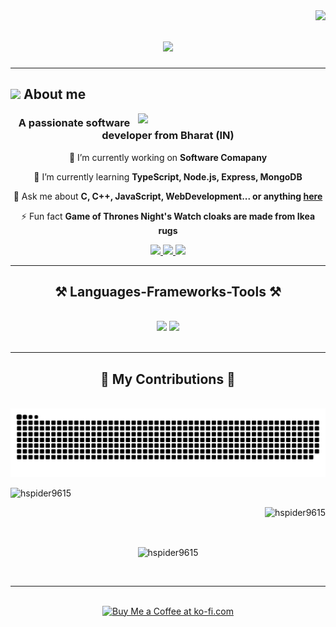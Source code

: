 <img align="right" src="https://visitor-badge.laobi.icu/badge?page_id=hspider9615.hspider9615" />

<h1 align="center">
    <img src="https://readme-typing-svg.herokuapp.com/?font=Righteous&size=35&center=true&vCenter=true&width=500&height=70&duration=4000&lines=Hi+There!+👋;+I'm+Codex+Spider!;" />
</h1>
<hr/>

<p>
<h2 id="-about-me"><picture><img src="https://github.com/7oSkaaa/7oSkaaa/blob/main/Images/about_me.gif?raw=true" width="25px"></picture> About me</h2>
<p><picture> <img align="right" src="https://github.com/7oSkaaa/7oSkaaa/blob/main/Images/Right_Side.gif?raw=true" width="300px"></picture></p>
</p>

<h3 align="center">A passionate software developer from Bharat (IN)</h3>

<div align="center">
 
 🔭 I’m currently working on **Software Comapany**
 
 🌱 I’m currently learning **TypeScript, Node.js, Express, MongoDB**

💬 Ask me about **C, C++, JavaScript, WebDevelopment... or anything [here](https://github.com/hspider9615/hspider9615/issues)**

⚡ Fun fact **Game of Thrones Night's Watch cloaks are made from Ikea rugs**

  <a href="mailto:hspider9615@gmail.com">
    <img src="https://img.shields.io/badge/Gmail-333333?style=for-the-badge&logo=gmail&logoColor=red" />
  </a>
  <a href="https://linkedin.com/in/hetgadara" target="_blank">
    <img src="https://img.shields.io/badge/LinkedIn-0077B5?style=for-the-badge&logo=linkedin&logoColor=white" target="_blank" />
  </a>
  <a href="https://hspider9615.github.io" target="_blank">
     <img src="https://img.shields.io/badge/Portfolio-FF5722?style=for-the-badge&logo=todoist&logoColor=white" target="_blank" /> <!-- sqlite, safari, google-chrome are other good icon options -->
  </a>
 </div>
 <hr/>
 
<h2 align="center">⚒️ Languages-Frameworks-Tools ⚒️</h2>
<br/>
<div align="center">
    <img src="https://skillicons.dev/icons?i=react,bootstrap,mui,html,css,vscode,github,figma,tailwind,git,r" />
    <img src="https://skillicons.dev/icons?i=nodejs,python,javascript,typescript,express,firebase,mongodb,c,java,nextjs,mysql,flask" /><br>
</div>
</br>
<hr/>

<div align="center">
  <h2>🐍 My Contributions 🐍</h2>
  <br>
  <img alt="snake eating my contributions" src="https://raw.githubusercontent.com/salesp07/salesp07/output/github-contribution-grid-snake.svg" />   

  <br/>
<p><img align="Left" src="https://github-readme-stats.vercel.app/api/top-langs?username=hspider9615&show_icons=true&locale=en&layout=compact" alt="hspider9615" /></p>
<br/>
<p>&nbsp;<img align="right" src="https://github-readme-stats.vercel.app/api?username=hspider9615&show_icons=true&locale=en" alt="hspider9615" /></p> 
<br/>
<p><img align="center" src="https://github-readme-streak-stats.herokuapp.com/?user=hspider9615&" alt="hspider9615" /></p>
<br /> 
</div>

<hr/>
<br/>
<div align="center">
<a href='https://ko-fi.com/V7V4RAK9C' target='_blank'><img height='64' style='border:0px;height:64px;' src='https://storage.ko-fi.com/cdn/kofi1.png?v=3' border='0' alt='Buy Me a Coffee at ko-fi.com' /></a>
</div>

<br/>

